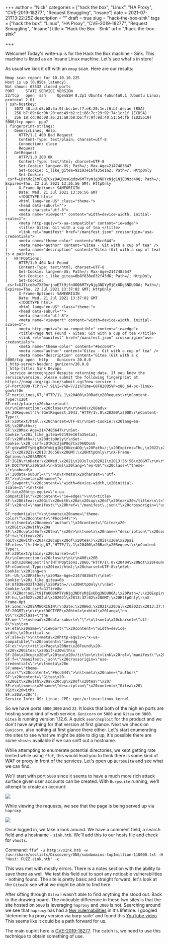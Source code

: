 +++
author = "Nick"
categories = ["hack the box", "Linux", "HA Proxy", "CVE-2019-18277", "Request Smuggling", "Insane"]
date = 2021-07-21T13:22:25Z
description = ""
draft = true
slug = "hack-the-box-sink"
tags = ["hack the box", "Linux", "HA Proxy", "CVE-2019-18277", "Request Smuggling", "Insane"]
title = "Hack the Box - Sink"
url = "/hack-the-box-sink"

+++


Welcome! Today's write-up is for the Hack the Box machine - Sink. This machine is listed as an Insane Linux machine. Let's see what's in store!

As usual we kick it off with an `nmap` scan. Here are our results:

```
Nmap scan report for 10.10.10.225
Host is up (0.050s latency).
Not shown: 65532 closed ports
PORT     STATE SERVICE VERSION
22/tcp   open  ssh     OpenSSH 8.2p1 Ubuntu 4ubuntu0.1 (Ubuntu Linux; protocol 2.0)
| ssh-hostkey: 
|   3072 48:ad:d5:b8:3a:9f:bc:be:f7:e8:20:1e:f6:bf:de:ae (RSA)
|   256 b7:89:6c:0b:20:ed:49:b2:c1:86:7c:29:92:74:1c:1f (ECDSA)
|_  256 18:cd:9d:08:a6:21:a8:b8:b6:f7:9f:8d:40:51:54:fb (ED25519)
3000/tcp open  ppp?
| fingerprint-strings: 
|   GenericLines, Help: 
|     HTTP/1.1 400 Bad Request
|     Content-Type: text/plain; charset=utf-8
|     Connection: close
|     Request
|   GetRequest: 
|     HTTP/1.0 200 OK
|     Content-Type: text/html; charset=UTF-8
|     Set-Cookie: lang=en-US; Path=/; Max-Age=2147483647
|     Set-Cookie: i_like_gitea=92193e16fa35e1a2; Path=/; HttpOnly
|     Set-Cookie: _csrf=LDtKdcZjmP8q7Cxz9AQDosGgdzw6MTYyNjg3NDYxNjg1NjE0Nzc4OQ; Path=/; Expires=Thu, 22 Jul 2021 13:36:56 GMT; HttpOnly
|     X-Frame-Options: SAMEORIGIN
|     Date: Wed, 21 Jul 2021 13:36:56 GMT
|     <!DOCTYPE html>
|     <html lang="en-US" class="theme-">
|     <head data-suburl="">
|     <meta charset="utf-8">
|     <meta name="viewport" content="width=device-width, initial-scale=1">
|     <meta http-equiv="x-ua-compatible" content="ie=edge">
|     <title> Gitea: Git with a cup of tea </title>
|     <link rel="manifest" href="/manifest.json" crossorigin="use-credentials">
|     <meta name="theme-color" content="#6cc644">
|     <meta name="author" content="Gitea - Git with a cup of tea" />
|     <meta name="description" content="Gitea (Git with a cup of tea) is a painless
|   HTTPOptions: 
|     HTTP/1.0 404 Not Found
|     Content-Type: text/html; charset=UTF-8
|     Set-Cookie: lang=en-US; Path=/; Max-Age=2147483647
|     Set-Cookie: i_like_gitea=0b8f838e032f43d6; Path=/; HttpOnly
|     Set-Cookie: _csrf=GJTire8w7XZ0orjnoE7t9jfnOO06MTYyNjg3NDYyMjExODg3NDU0OA; Path=/; Expires=Thu, 22 Jul 2021 13:37:02 GMT; HttpOnly
|     X-Frame-Options: SAMEORIGIN
|     Date: Wed, 21 Jul 2021 13:37:02 GMT
|     <!DOCTYPE html>
|     <html lang="en-US" class="theme-">
|     <head data-suburl="">
|     <meta charset="utf-8">
|     <meta name="viewport" content="width=device-width, initial-scale=1">
|     <meta http-equiv="x-ua-compatible" content="ie=edge">
|     <title>Page Not Found - Gitea: Git with a cup of tea </title>
|     <link rel="manifest" href="/manifest.json" crossorigin="use-credentials">
|     <meta name="theme-color" content="#6cc644">
|     <meta name="author" content="Gitea - Git with a cup of tea" />
|_    <meta name="description" content="Gitea (Git with a c
5000/tcp open  http    Gunicorn 20.0.0
|_http-server-header: gunicorn/20.0.0
|_http-title: Sink Devops
1 service unrecognized despite returning data. If you know the service/version, please submit the following fingerprint at https://nmap.org/cgi-bin/submit.cgi?new-service :
SF-Port3000-TCP:V=7.91%I=7%D=7/21%Time=60F82005%P=x86_64-pc-linux-gnu%r(Ge
SF:nericLines,67,"HTTP/1\.1\x20400\x20Bad\x20Request\r\nContent-Type:\x20t
SF:ext/plain;\x20charset=utf-8\r\nConnection:\x20close\r\n\r\n400\x20Bad\x
SF:20Request")%r(GetRequest,2943,"HTTP/1\.0\x20200\x20OK\r\nContent-Type:\
SF:x20text/html;\x20charset=UTF-8\r\nSet-Cookie:\x20lang=en-US;\x20Path=/;
SF:\x20Max-Age=2147483647\r\nSet-Cookie:\x20i_like_gitea=92193e16fa35e1a2;
SF:\x20Path=/;\x20HttpOnly\r\nSet-Cookie:\x20_csrf=LDtKdcZjmP8q7Cxz9AQDosG
SF:gdzw6MTYyNjg3NDYxNjg1NjE0Nzc4OQ;\x20Path=/;\x20Expires=Thu,\x2022\x20Ju
SF:l\x202021\x2013:36:56\x20GMT;\x20HttpOnly\r\nX-Frame-Options:\x20SAMEOR
SF:IGIN\r\nDate:\x20Wed,\x2021\x20Jul\x202021\x2013:36:56\x20GMT\r\n\r\n<!
SF:DOCTYPE\x20html>\n<html\x20lang=\"en-US\"\x20class=\"theme-\">\n<head\x
SF:20data-suburl=\"\">\n\t<meta\x20charset=\"utf-8\">\n\t<meta\x20name=\"v
SF:iewport\"\x20content=\"width=device-width,\x20initial-scale=1\">\n\t<me
SF:ta\x20http-equiv=\"x-ua-compatible\"\x20content=\"ie=edge\">\n\t<title>
SF:\x20Gitea:\x20Git\x20with\x20a\x20cup\x20of\x20tea\x20</title>\n\t<link
SF:\x20rel=\"manifest\"\x20href=\"/manifest\.json\"\x20crossorigin=\"use-c
SF:redentials\">\n\t<meta\x20name=\"theme-color\"\x20content=\"#6cc644\">\
SF:n\t<meta\x20name=\"author\"\x20content=\"Gitea\x20-\x20Git\x20with\x20a
SF:\x20cup\x20of\x20tea\"\x20/>\n\t<meta\x20name=\"description\"\x20conten
SF:t=\"Gitea\x20\(Git\x20with\x20a\x20cup\x20of\x20tea\)\x20is\x20a\x20pai
SF:nless")%r(Help,67,"HTTP/1\.1\x20400\x20Bad\x20Request\r\nContent-Type:\
SF:x20text/plain;\x20charset=utf-8\r\nConnection:\x20close\r\n\r\n400\x20B
SF:ad\x20Request")%r(HTTPOptions,206D,"HTTP/1\.0\x20404\x20Not\x20Found\r\
SF:nContent-Type:\x20text/html;\x20charset=UTF-8\r\nSet-Cookie:\x20lang=en
SF:-US;\x20Path=/;\x20Max-Age=2147483647\r\nSet-Cookie:\x20i_like_gitea=0b
SF:8f838e032f43d6;\x20Path=/;\x20HttpOnly\r\nSet-Cookie:\x20_csrf=GJTire8w
SF:7XZ0orjnoE7t9jfnOO06MTYyNjg3NDYyMjExODg3NDU0OA;\x20Path=/;\x20Expires=T
SF:hu,\x2022\x20Jul\x202021\x2013:37:02\x20GMT;\x20HttpOnly\r\nX-Frame-Opt
SF:ions:\x20SAMEORIGIN\r\nDate:\x20Wed,\x2021\x20Jul\x202021\x2013:37:02\x
SF:20GMT\r\n\r\n<!DOCTYPE\x20html>\n<html\x20lang=\"en-US\"\x20class=\"the
SF:me-\">\n<head\x20data-suburl=\"\">\n\t<meta\x20charset=\"utf-8\">\n\t<m
SF:eta\x20name=\"viewport\"\x20content=\"width=device-width,\x20initial-sc
SF:ale=1\">\n\t<meta\x20http-equiv=\"x-ua-compatible\"\x20content=\"ie=edg
SF:e\">\n\t<title>Page\x20Not\x20Found\x20-\x20\x20Gitea:\x20Git\x20with\x
SF:20a\x20cup\x20of\x20tea\x20</title>\n\t<link\x20rel=\"manifest\"\x20hre
SF:f=\"/manifest\.json\"\x20crossorigin=\"use-credentials\">\n\t<meta\x20n
SF:ame=\"theme-color\"\x20content=\"#6cc644\">\n\t<meta\x20name=\"author\"
SF:\x20content=\"Gitea\x20-\x20Git\x20with\x20a\x20cup\x20of\x20tea\"\x20/
SF:>\n\t<meta\x20name=\"description\"\x20content=\"Gitea\x20\(Git\x20with\
SF:x20a\x20c");
Service Info: OS: Linux; CPE: cpe:/o:linux:linux_kernel
```

So we have ports `5000`,`3000` and `22`. It looks that both of the high en ports are hosting some kind of web service. `Gunicorn` on `5000` and `Gitea` on `3000`. `Gitea` is running version 1.12.6. A quick `searchsploit` for the product and we don't have anything for that version at first glance. Next we check on `Gunicorn`, also nothing at first glance there either. Let's start enumerating the sites to see what we might be able to dig up, it's possible there are some `vhosts` available if we can sniff out a hostname.

While attempting to enumerate potential directories, we kept getting rate limited while using `ffuf`, this would lead you to think there is some kind of WAF or proxy in front of the services. Let's open up `Burpsuite` and see what we can find.

We'll start with port `5000` since it seems to have a much more rich attack surface given user accounts can be created. With `Burpsuite` running, we'll attempt to create an account:

![](/images/2021/07/image-43.png)

While viewing the requests, we see that the page is being served up via `haproxy`

![](/images/2021/07/image-44.png)

Once logged in, we take a look around. We have a comment field, a search field and a hostname - `sink.htb`. We'll add this to our hosts file and check for `vhosts`.

Command:
`ffuf -u http://sink.htb -w /usr/share/seclists/Discovery/DNS/subdomains-top1million-110000.txt -H "Host: FUZZ.sink.htb" -c`

This was met with mostly errors. There is a notes section with the ability to save there as well. We test this field out to spot any noticable vulnerabilities - nothing found. The site is pretty basic and straight forward, let's look at the `Gitea`to see what we might be able to find here.

After sifting through `Gitea` I wasn't able to find anything the stood out. Back to the drawing board. The noticable difference in these two sites is that the site hosted on `5000` is leveraging `haproxy` and `3000` is not. Searching around we see that `haproxy` has had a [few vulernabilities](https://www.cvedetails.com/product/22372/Haproxy-Haproxy.html?vendor_id=11969) in it's lifetime. I googled 'determine ha proxy version via burp suite' and found this [YouTube video](https://www.youtube.com/watch?v=nq0ndhkfV_M). This seems like it could be a path forward for us.

The main cuplrit here is [CVE-2019-18277](https://nvd.nist.gov/vuln/detail/CVE-2019-18277). The catch is, we need to use this technique to obtain something of use.



